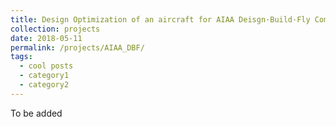 ```yaml
---
title: Design Optimization of an aircraft for AIAA Deisgn·Build·Fly Competition
collection: projects
date: 2018-05-11
permalink: /projects/AIAA_DBF/
tags:
  - cool posts
  - category1
  - category2
---
```


To be added 
